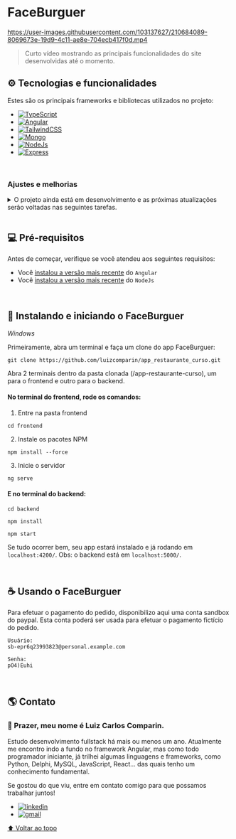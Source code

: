 # FaceBurguer

<!---Esses são exemplos. Veja https://shields.io para outras pessoas ou para personalizar este conjunto de escudos. Você pode querer incluir dependências, status do projeto e informações de licença aqui--->

<!-- ![GitHub repo size](https://img.shields.io/github/repo-size/iuricode/README-template?style=for-the-badge)
![GitHub language count](https://img.shields.io/github/languages/count/iuricode/README-template?style=for-the-badge)
![GitHub forks](https://img.shields.io/github/forks/iuricode/README-template?style=for-the-badge)
![Bitbucket open issues](https://img.shields.io/bitbucket/issues/iuricode/README-template?style=for-the-badge)
![Bitbucket open pull requests](https://img.shields.io/bitbucket/pr-raw/iuricode/README-template?style=for-the-badge) -->

https://user-images.githubusercontent.com/103137627/210684089-8069673e-19d9-4c11-ae8e-704ecb417f0d.mp4

> Curto vídeo mostrando as principais funcionalidades do site desenvolvidas até o momento.

## ⚙ Tecnologias e funcionalidades

Estes são os principais frameworks e bibliotecas utilizados no projeto:

-   [![TypeScript][typescript]][typescript-url]
-   [![Angular][angular.io]][angular-url]
-   [![TailwindCSS][tailwindcss]][tailwind-url]
-   [![Mongo][mongo]][mongo-url]
-   [![NodeJs][nodejs]][nodejs-url]
-   [![Express][express]][express-url]

<br>

### Ajustes e melhorias

<details>
  <summary>
O projeto ainda está em desenvolvimento e as próximas atualizações serão voltadas nas seguintes tarefas. 
  </summary>
  <br>
 
-   [ ] Visualização da página inicial em formato de lista
-   [ ] Criação página Perfil
-   [ ] Criação página Pedidos
-   [ ] Incluir review ao finalizar pedido
-   [ ] Atribuir funcionalidade aos favoritos
-   [ ] Consulta de endereço por CEP

</details>

<br>

## 💻 Pré-requisitos

Antes de começar, verifique se você atendeu aos seguintes requisitos:

<!---Estes são apenas requisitos de exemplo. Adicionar, duplicar ou remover conforme necessário--->

-   Você [instalou a versão mais recente](https://angular.io/cli) do `Angular`
-   Você [instalou a versão mais recente](https://nodejs.org/en/) do `NodeJs`

<br>

## 🚀 Instalando e iniciando o FaceBurguer

_Windows_

Primeiramente, abra um terminal e faça um clone do app FaceBurguer:

```
git clone https://github.com/luizcomparin/app_restaurante_curso.git
```

Abra 2 terminais dentro da pasta clonada (/app-restaurante-curso), um para o frontend e outro para o backend.

#### No terminal do frontend, rode os comandos:

1. Entre na pasta frontend

```
cd frontend
```

2. Instale os pacotes NPM

```
npm install --force
```

3. Inicie o servidor

```
ng serve
```

#### E no terminal do backend:

```
cd backend

npm install

npm start
```

Se tudo ocorrer bem, seu app estará instalado e já rodando em `localhost:4200/`.
Obs: o backend está em `localhost:5000/`.

<br>

## ☕ Usando o FaceBurguer

Para efetuar o pagamento do pedido, disponibilizo aqui uma conta sandbox do paypal.
Esta conta poderá ser usada para efetuar o pagamento fictício do pedido.

```
Usuário:
sb-epr6q23993823@personal.example.com
```

```
Senha:
pO4)Euhi
```

<br>

## 🌎 Contato

### **👋 Prazer, meu nome é Luiz Carlos Comparin.**

Estudo desenvolvimento fullstack há mais ou menos um ano. Atualmente me encontro indo a fundo no framework Angular, mas como todo programador iniciante, já trilhei algumas linguagens e frameworks, como Python, Delphi, MySQL, JavaScript, React... das quais tenho um conhecimento fundamental.

Se gostou do que viu, entre em contato comigo para que possamos trabalhar juntos!

-   [![linkedin][linkedin]][linkedin-url]
-   [![gmail][gmail]][gmail-url]

[⬆ Voltar ao topo](#faceburguer)<br>

<!-- MARKDOWN LINKS & IMAGES -->
<!-- https://www.markdownguide.org/basic-syntax/#reference-style-links -->

[typescript]: https://img.shields.io/badge/TypeScript-007ACC?style=for-the-badge&logo=typescript&logoColor=white
[typescript-url]: https://www.typescriptlang.org/
[angular.io]: https://img.shields.io/badge/Angular-DD0031?style=for-the-badge&logo=angular&logoColor=white
[angular-url]: https://angular.io/
[tailwindcss]: https://img.shields.io/badge/Tailwind_CSS-38B2AC?style=for-the-badge&logo=tailwind-css&logoColor=white
[tailwind-url]: https://tailwindcss.com/
[mongo]: https://img.shields.io/badge/MongoDB-4EA94B?style=for-the-badge&logo=mongodb&logoColor=white
[mongo-url]: https://www.mongodb.com/
[nodejs]: https://img.shields.io/badge/Node.js-43853D?style=for-the-badge&logo=node.js&logoColor=white
[nodejs-url]: https://nodejs.org/en/
[express]: https://img.shields.io/badge/Express.js-404D59?style=for-the-badge
[express-url]: https://expressjs.com/pt-br/
[linkedin]: https://img.shields.io/badge/-LuizCarlosComparin-blue?style=flat-square&logo=Linkedin&logoColor=white&link=https://www.linkedin.com/in/luiz-carlos-comparin-887150150/
[linkedin-url]: https://www.linkedin.com/in/luiz-carlos-comparin-887150150/
[gmail]: https://img.shields.io/badge/-luizcomparin18@gmail.com-006bed?style=flat-square&logo=Gmail&logoColor=white&link=mailto:luizcomparin18@gmail.com
[gmail-url]: mailto:luizcomparin18@gmail.com
